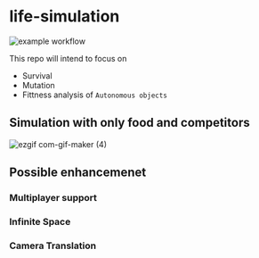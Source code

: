# life-simulation

![example workflow](https://github.com/DigVijayWa/life-simulation/actions/workflows/build.yml/badge.svg)

This repo will intend to focus on 
- Survival
- Mutation
- Fittness analysis
of `Autonomous objects`


## Simulation with only food and competitors

![ezgif com-gif-maker (4)](https://user-images.githubusercontent.com/30470311/114163103-6d468d00-9947-11eb-9000-758b7705a8f7.gif)


## Possible enhancemenet

### Multiplayer support

### Infinite Space

### Camera Translation
